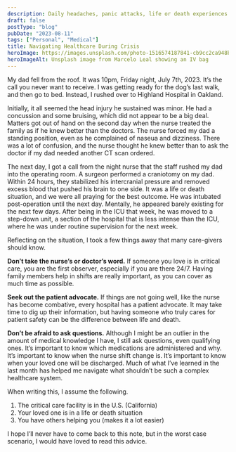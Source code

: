 ```yaml
---
description: Daily headaches, panic attacks, life or death experiences on a trip from the ICU and back
draft: false
postType: "blog"
pubDate: "2023-08-11"
tags: ["Personal", "Medical"]
title: Navigating Healthcare During Crisis
heroImage: https://images.unsplash.com/photo-1516574187841-cb9cc2ca948b?ixlib=rb-4.0.3&ixid=M3wxMjA3fDB8MHxwaG90by1wYWdlfHx8fGVufDB8fHx8fA%3D%3D&auto=format&fit=crop&w=1470&q=80
heroImageAlt: Unsplash image from Marcelo Leal showing an IV bag
---
```


My dad fell from the roof. It was 10pm, Friday night, July 7th, 2023. It’s the call you never want to receive. I was getting ready for the dog’s last walk, and then go to bed. Instead, I rushed over to Highland Hospital in Oakland.

Initially, it all seemed the head injury he sustained was minor. He had a concussion and some bruising, which did not appear to be a big deal. Matters got out of hand on the second day when the nurse treated the family as if he knew better than the doctors. The nurse forced my dad a standing position, even as he complained of naseua and dizziness. There was a lot of confusion, and the nurse thought he knew better than to ask the doctor if my dad needed another CT scan ordered.

The next day, I got a call from the night nurse that the staff rushed my dad into the operating room. A surgeon performed a craniotomy on my dad. Within 24 hours, they stabilized his intercranial pressure and removed excess blood that pushed his brain to one side. It was a life or death situation, and we were all praying for the best outcome. He was intubated post-operation until the next day. Mentally, he appeared barely existing for the next few days. After being in the ICU that week, he was moved to a step-down unit, a section of the hospital that is less intense than the ICU, where he was under routine supervision for the next week.

Reflecting on the situation, I took a few things away that many care-givers should know.

**Don’t take the nurse’s or doctor’s word.** If someone you love is in critical care, you are the first observer, especially if you are there 24/7. Having family members help in shifts are really important, as you can cover as much time as possible.

**Seek out the patient advocate.** If things are not going well, like the nurse has become combative, every hospital has a patient advocate. It may take time to dig up their information, but having someone who truly cares for patient safety can be the difference between life and death.

**Don’t be afraid to ask questions.** Although I might be an outlier in the amount of medical knowledge I have, I still ask questions, even qualifying ones. It’s important to know which medications are administered and why. It’s important to know when the nurse shift change is. It’s important to know when your loved one will be discharged. Much of what I’ve learned in the last month has helped me navigate what shouldn’t be such a complex healthcare system.

When writing this, I assume the following.

1. The critical care facility is in the U.S. (California)
2. Your loved one is in a life or death situation
3. You have others helping you (makes it a lot easier)

I hope I’ll never have to come back to this note, but in the worst case scenario, I would have loved to read this advice.

